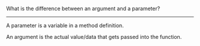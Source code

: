 What is the difference between an argument and a parameter?

---

A parameter is a variable in a method definition.

An argument is the actual value/data that gets passed into the function.